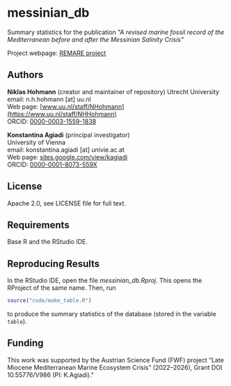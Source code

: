 # messinian_db

Summary statistics for the publication _"A revised marine fossil record of the Mediterranean before and after the Messinian Salinity Crisis"_

Project webpage: [REMARE project](https://sites.google.com/view/kagiadi/projects/remare)

## Authors

__Niklas Hohmann__  (creator and maintainer of repository)
Utrecht University  
email: n.h.hohmann [at] uu.nl  
Web page: [www.uu.nl/staff/NHohmann](https://www.uu.nl/staff/NHHohmann)  
ORCID: [0000-0003-1559-1838](https://orcid.org/0000-0003-1559-1838)

__Konstantina Agiadi__ (principal investigator)  
University of Vienna  
email: konstantina.agiadi [at] univie.ac.at  
Web page: [sites.google.com/view/kagiadi](https://sites.google.com/view/kagiadi)  
ORCID: [0000-0001-8073-559X](https://orcid.org/0000-0001-8073-559X)  

## License

Apache 2.0, see LICENSE file for full text.

## Requirements

Base R and the RStudio IDE.

## Reproducing Results

In the RStudio IDE, open the file _messinian_db.Rproj_. This opens the RProject of the same name. Then, run

```R
source("code/make_table.R")
```

to produce the summary statistics of the database (stored in the variable `table`).

## Funding

This work was supported by the Austrian Science Fund (FWF) project “Late Miocene Mediterranean Marine Ecosystem Crisis” (2022–2026), Grant DOI 10.55776/V986 (PI: K.Agiadi)."  
